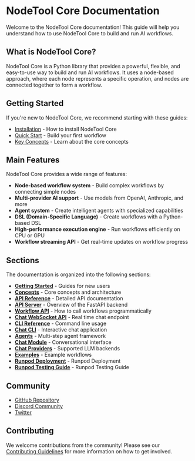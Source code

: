 # NodeTool Core Documentation

Welcome to the NodeTool Core documentation! This guide will help you understand how to use NodeTool Core to build and run AI workflows.

## What is NodeTool Core?

NodeTool Core is a Python library that provides a powerful, flexible, and easy-to-use way to build and run AI workflows. It uses a node-based approach, where each node represents a specific operation, and nodes are connected together to form a workflow.

## Getting Started

If you're new to NodeTool Core, we recommend starting with these guides:

- [Installation](getting-started/installation.md) - How to install NodeTool Core
- [Quick Start](getting-started/quick-start.md) - Build your first workflow
- [Key Concepts](concepts/key-concepts.md) - Learn about the core concepts

## Main Features

NodeTool Core provides a wide range of features:

- **Node-based workflow system** - Build complex workflows by connecting simple nodes
- **Multi-provider AI support** - Use models from OpenAI, Anthropic, and more
- **Agent system** - Create intelligent agents with specialized capabilities
- **DSL (Domain-Specific Language)** - Create workflows with a Python-based DSL
- **High-performance execution engine** - Run workflows efficiently on CPU or GPU
- **Workflow streaming API** - Get real-time updates on workflow progress

## Sections

The documentation is organized into the following sections:

- [**Getting Started**](getting-started/index.md) - Guides for new users
- [**Concepts**](concepts/index.md) - Core concepts and architecture
- [**API Reference**](api-reference/index.md) - Detailed API documentation
- [**API Server**](api-server.md) - Overview of the FastAPI backend
- [**Workflow API**](workflow-api.md) - How to call workflows programmatically
- [**Chat WebSocket API**](chat-api.md) - Real time chat endpoint
- [**CLI Reference**](cli.md) - Command line usage
- [**Chat CLI**](chat-cli.md) - Interactive chat application
- [**Agents**](agents.md) - Multi-step agent framework
- [**Chat Module**](chat.md) - Conversational interface
- [**Chat Providers**](chat-providers.md) - Supported LLM backends
- [**Examples**](../examples/README.md) - Example workflows
- [**Runpod Deployment**](runpod-deployment.md) - Runpod Deployment
- [**Runpod Testing Guide**](runpod_testing_guide.md) - Runpod Testing Guide

## Community

- [GitHub Repository](https://github.com/yourusername/nodetool-core)
- [Discord Community](https://discord.gg/nodetool)
- [Twitter](https://twitter.com/nodetool)

## Contributing

We welcome contributions from the community! Please see our [Contributing Guidelines](../CONTRIBUTING.md) for more information on how to get involved.
